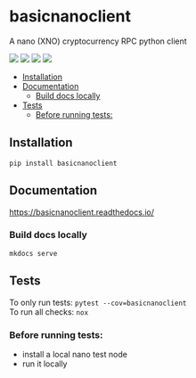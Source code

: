 # basicnanoclient

A nano (XNO) cryptocurrency RPC python client

![](https://img.shields.io/readthedocs/nanoclient?label=readthedocs)
![](https://img.shields.io/github/actions/workflow/status/nanoswap/nanoclient/test.yml?label=tests)
![](https://img.shields.io/snyk/vulnerabilities/github/nanoswap/nanoclient)
![](https://img.shields.io/pypi/pyversions/nanoclient)

- [Installation](#installation)
- [Documentation](#documentation)
  * [Build docs locally](#build-docs-locally)
- [Tests](#tests)
  * [Before running tests:](#before-running-tests-)

## Installation

```
pip install basicnanoclient
```

## Documentation

https://basicnanoclient.readthedocs.io/

### Build docs locally
`mkdocs serve`

## Tests
To only run tests: `pytest --cov=basicnanoclient`  
To run all checks: `nox`

### Before running tests:

- install a local nano test node
- run it locally
